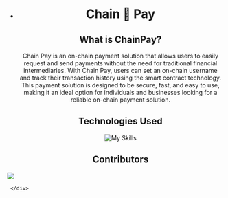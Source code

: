  - <div align="center">  <h1 >Chain 🔗 Pay</h1>
   
    <h2 align="center" >What is ChainPay?</h1>  <p >Chain Pay is an
   on-chain payment solution that allows users to easily request and
   send payments without the need for traditional financial
   intermediaries. With Chain Pay, users can set an on-chain username
   and track their transaction history using the smart contract
   technology. This payment solution is designed to be secure, fast, and
   easy to use, making it an ideal option for individuals and businesses
   looking for a reliable on-chain payment solution. </p>
   
   ## Technologies Used 
   ![My Skills](https://skillicons.dev/icons?i=react,js,solidity,tailwind,&theme=light)
  

   
   ## Contributors 
   
[![](https://github.com/dcryptoniun.png?size=50)](https://github.com/dcryptoniun)

     </div>
